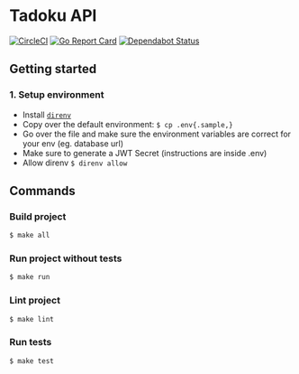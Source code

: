 # Tadoku API

[![CircleCI](https://circleci.com/gh/tadoku/api/tree/master.svg?style=svg)](https://circleci.com/gh/tadoku/api/tree/master)
[![Go Report Card](https://goreportcard.com/badge/github.com/tadoku/tadoku-monorepo/services/tadoku-contest-api)](https://goreportcard.com/report/github.com/tadoku/tadoku-monorepo/services/tadoku-contest-api)
[![Dependabot Status](https://api.dependabot.com/badges/status?host=github&repo=tadoku/api)](https://dependabot.com)

## Getting started

### 1. Setup environment

- Install [`direnv`](https://direnv.net/)
- Copy over the default environment: `$ cp .env{.sample,}`
- Go over the file and make sure the environment variables are correct for your env (eg. database url)
- Make sure to generate a JWT Secret (instructions are inside .env)
- Allow direnv `$ direnv allow`

## Commands

### Build project

```sh
$ make all
```

### Run project without tests
```sh
$ make run
```

### Lint project

```sh
$ make lint
```

### Run tests

```sh
$ make test
```